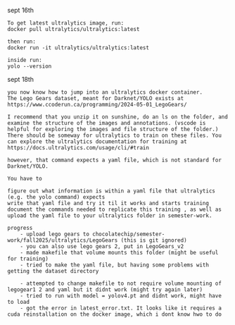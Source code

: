 sept 16th

    To get latest ultralytics image, run:
    docker pull ultralytics/ultralytics:latest

    then run:
    docker run -it ultralytics/ultralytics:latest

    inside run:
    yolo --version

sept 18th 
    
    you now know how to jump into an ultralytics docker container.
    The Lego Gears dataset, meant for Darknet/YOLO exists at
    https://www.ccoderun.ca/programming/2024-05-01_LegoGears/
    
    I recommend that you unzip it on sunshine, do an ls on the folder, and examine the structure of the images and annotations. (vscode is helpful for exploring the images and file structure of the folder.) There should be someway for ultralytics to train on these files. You can explore the ultralytics documentation for training at https://docs.ultralytics.com/usage/cli/#train
    
    however, that command expects a yaml file, which is not standard for Darknet/YOLO.
    
    You have to

    figure out what information is within a yaml file that ultralytics (e.g. the yolo command) expects
    write that yaml file and try it til it works and starts training
    document the commands needed to replicate this training , as well as upload the yaml file to your ultralytics folder in semester-work.

    progress 
        - upload lego gears to chocolatechip/semester-work/fall2025/ultralytics/LegoGears (this is git ignored) 
        - you can also use lego gears 2, put in LegoGears_v2
        - made makefile that volume mounts this folder (might be useful for training)  
        - tried to make the yaml file, but having some problems with getting the dataset directory
        
        - attempted to change makefile to not require volume mounting of legogear1 2 and yaml but it didnt work (might try again later)
        - tried to run with model = yolov4.pt and didnt work, might have to load
        - got the error in latest_error.txt. It looks like it requires a cuda reinstallation on the docker image, which i dont know hwo to do